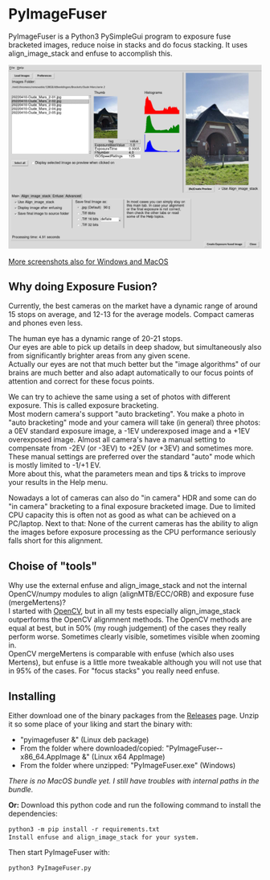 # PyImageFuser
PyImageFuser is a Python3 PySimpleGui program to exposure fuse bracketed images, reduce noise in stacks and do focus stacking. It uses align_image_stack and enfuse to accomplish this.

<!--- ![splash](https://github.com/hvdwolf/PyImageFuser/raw/main/artwork/splash.png) --->
![main screen linux](https://github.com/hvdwolf/PyImageFuser/raw/main/screenshots/PIF-main-xfce4.jpg)

[More screenshots also for Windows and MacOS](screenshots/README.md)


## Why doing Exposure Fusion?

Currently, the best cameras on the market have a dynamic range of around 15 stops on average, and 12-13 for the average models.
Compact cameras and phones even less.  

The human eye has a dynamic range of 20-21 stops.  
Our eyes are able to pick up details in deep shadow, but simultaneously also from significantly brighter areas from any given scene.  
Actually our eyes are not that much better but the "image algorithms" of our brains are much better and also adapt automatically to our focus points of attention and correct for these focus points.  

We can try to achieve the same using a set of photos with different exposure. This is called exposure bracketing.  
Most modern camera's support "auto bracketing". You make a photo in "auto bracketing" mode and your camera will take (in general) three photos: a 0EV standard exposure image, a -1EV underexposed image and a +1EV overexposed image.
Almost all camera's have a manual setting to compensate from -2EV (or -3EV) to +2EV (or +3EV) and sometimes more.
These manual settings are preferred over the standard "auto" mode which is mostly limited to -1/+1 EV.  
More about this, what the parameters mean and tips & tricks to improve your results in the Help menu.

Nowadays a lot of cameras can also do "in camera" HDR and some can do "in camera" bracketing to a final exposure bracketed image. Due to limited CPU capacity this is often not as good as what can be achieved on a PC/laptop. Next to that: None of the current cameras has the ability to align the images before exposure processing as the CPU performance seriously falls short for this alignment.

## Choise of "tools"
Why use the external enfuse and align_image_stack and not the internal OpenCV/numpy modules to align (alignMTB/ECC/ORB) and exposure fuse (mergeMertens)?  
I started with [OpenCV](https://github.com/hvdwolf/PyImageFuser/tree/opencv), but in all my tests especially align_image_stack outperforms the OpenCV alignmnent methods. The OpenCV methods are equal at best, but in 50% (my rough judgement) of the cases they really perform worse. Sometimes clearly visible, sometimes visible when zooming in.  
OpenCV mergeMertens is comparable with enfuse (which also uses Mertens), but enfuse is a little more tweakable although you will not use that in 95% of the cases. For "focus stacks" you really need enfuse.



## Installing
Either download one of the binary packages from the [Releases](https://github.com/hvdwolf/PyImageFuser/releases) page.
Unzip it so some place of your liking and start the binary with:

* "pyimagefuser &" (Linux deb package)
* From the folder where downloaded/copied: "PyImageFuser-<version>-x86_64.AppImage &" (Linux x64 AppImage)
* From the folder where unzipped: "PyImageFuser.exe" (Windows)
<!-- * "PyImageFuser &" (MacOS). *(There is no bundle yet. Maybe later.)* -->
*There is no MacOS bundle yet. I still have troubles with internal paths in the bundle.*

**Or:**
Download this python code and run the following command to install the dependencies:

    python3 -m pip install -r requirements.txt
    Install enfuse and align_image_stack for your system.

Then start PyImageFuser with:

    python3 PyImageFuser.py

